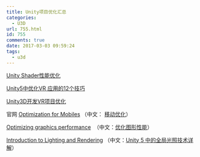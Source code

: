 ```yaml
---
title: Unity项目优化汇总
categories:
  - U3D
url: 755.html
id: 755
comments: true
date: 2017-03-03 09:59:24
tags:
  - u3d
---
```


[Unity Shader性能优化](http://www.le-more.com/?p=447) 

[Unity5中优化VR 应用的12个技巧](http://wp.me/p7RidX-c8) 

[Unity3D开发VR项目优化](http://wp.me/p7RidX-c4) 

官网 [Optimization for Mobiles](https://docs.unity3d.com/Manual/MobileOptimizationPracticalGuide.html) （中文： [移动优化](http://www.ceeger.com/Manual/MobileOptimisation.html)）
 
 [Optimizing graphics performance](https://docs.unity3d.com/Manual/OptimizingGraphicsPerformance.html) 
 （中文：[优化图形性能](http://www.ceeger.com/Manual/OptimizingGraphicsPerformance.html)）
  
  [Introduction to Lighting and Rendering](https://unity3d.com/cn/learn/tutorials/topics/graphics/introduction-lighting-and-rendering?playlist=17102) （中文：[Unity 5 中的全局光照技术详解](http://www.cocoachina.com/game/20150701/12339.html)）